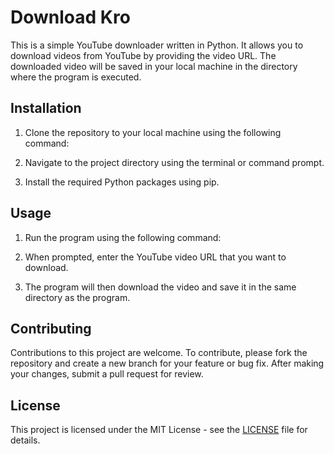 # Download Kro

This is a simple YouTube downloader written in Python. It allows you to download videos from YouTube by providing the video URL. The downloaded video will be saved in your local machine in the directory where the program is executed. 

## Installation

1. Clone the repository to your local machine using the following command:

2. Navigate to the project directory using the terminal or command prompt.


3. Install the required Python packages using pip.


## Usage

1. Run the program using the following command:


2. When prompted, enter the YouTube video URL that you want to download. 

3. The program will then download the video and save it in the same directory as the program. 

## Contributing

Contributions to this project are welcome. To contribute, please fork the repository and create a new branch for your feature or bug fix. After making your changes, submit a pull request for review. 

## License

This project is licensed under the MIT License - see the [LICENSE](LICENSE) file for details.
